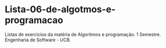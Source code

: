 # Lista-06-de-algotmos-e-programacao
Listas de exercicios da matéria de Algoritmos e programação.
1 Semestre.
Engenharia de Software - UCB.
